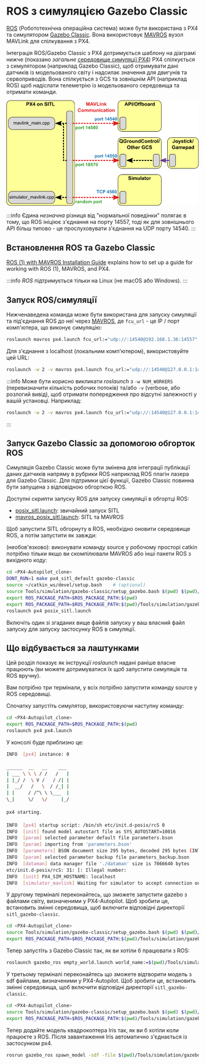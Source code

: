 # ROS з симуляцією Gazebo Classic

[ROS](../ros/README.md) (Робототехнічна операційна система) може бути використана з PX4 та симулятором [Gazebo Classic](../sim_gazebo_classic/README.md). Вона використовує [MAVROS](../ros/mavros_installation.md) вузол MAVLink для спілкування з PX4.

Інтеграція ROS/Gazebo Classic з PX4 дотримується шаблону на діаграмі нижче (показано _загальне_ [середовище симуляції PX4](../simulation/README.md#sitl-simulation-environment)) PX4 спілкується з симулятором (наприклад Gazebo Classic), щоб отримувати дані датчиків із модельованого світу і надсилає значення для двигунів та сервоприводів. Вона спілкується з GCS та зовнішнім API (наприклад ROS) щоб надіслати телеметрію із модельованого середовища та отримати команди.

![Огляд PX4 SITL](../../assets/simulation/px4_sitl_overview.png)

:::info Єдина _незначна_ різниця від "нормальної поведінки" полягає в тому, що ROS ініціює з'єднання на порту 14557, тоді як для зовнішнього API більш типово - це прослуховувати з'єднання на UDP порту 14540.
:::

## Встановлення ROS та Gazebo Classic

[ROS (1) with MAVROS Installation Guide](../ros/mavros_installation.md) explains how to set up a guide for working with ROS (1), MAVROS, and PX4.

:::info _ROS_ підтримується тільки на Linux (не macOS або Windows).
:::

## Запуск ROS/симуляції

Нижченаведена команда може бути використана для запуску симуляції та під'єднання ROS до неї через [MAVROS](../ros/mavros_installation.md), де `fcu_url` - це IP / порт комп'ютера, що виконує симуляцію:

```sh
roslaunch mavros px4.launch fcu_url:="udp://:14540@192.168.1.36:14557"
```

Для з'єднання з localhost (локальним комп'ютером), використовуйте цей URL:

```sh
roslaunch -w 2 -v mavros px4.launch fcu_url:="udp://:14540@127.0.0.1:14557"
```

:::info Може бути корисно викликати _roslaunch_ з `-w NUM_WORKERS` (перевизначити кількість робочих потоків) та/або `-v` (verbose, або розлогий вивід), щоб отримати попередження про відсутні залежності у вашій установці. Наприклад:

```sh
roslaunch -w 2 -v mavros px4.launch fcu_url:="udp://:14540@127.0.0.1:14557"
```

:::

## Запуск Gazebo Classic за допомогою обгорток ROS

Симуляція Gazebo Classic може бути змінена для інтеграції публікації даних датчиків напряму в рубрики ROS наприклад ROS плагін лазера для Gazebo Classic. Для підтримки цієї функції, Gazebo Classic повинна бути запущена з відповідною обгорткою ROS.

Доступні скрипти запуску ROS для запуску симуляції в обгортці ROS:

- [posix_sitl.launch](https://github.com/PX4/PX4-Autopilot/blob/main/launch/posix_sitl.launch): звичайний запуск SITL
- [mavros_posix_sitl.launch](https://github.com/PX4/PX4-Autopilot/blob/main/launch/mavros_posix_sitl.launch): SITL та MAVROS

Щоб запустити SITL обгорнуту в ROS, необхідно оновити середовище ROS, а потім запустити як завжди:

(необов'язково): виконувати команду source у робочому просторі catkin потрібно тільки якщо ви скомпілювали MAVROS або інші пакети ROS з вихідного коду:

```sh
cd <PX4-Autopilot_clone>
DONT_RUN=1 make px4_sitl_default gazebo-classic
source ~/catkin_ws/devel/setup.bash    # (optional)
source Tools/simulation/gazebo-classic/setup_gazebo.bash $(pwd) $(pwd)/build/px4_sitl_default
export ROS_PACKAGE_PATH=$ROS_PACKAGE_PATH:$(pwd)
export ROS_PACKAGE_PATH=$ROS_PACKAGE_PATH:$(pwd)/Tools/simulation/gazebo-classic/sitl_gazebo-classic
roslaunch px4 posix_sitl.launch
```

Включіть один зі згаданих вище файлів запуску у ваш власний файл запуску для запуску застосунку ROS в симуляції.

## Що відбувається за лаштунками

Цей розділ показує як інструкції _roslaunch_ надані раніше власне працюють (ви можете дотримуватися їх щоб запустити симуляція та ROS вручну).

Вам потрібно три термінали, у всіх потрібно запустити команду source у ROS середовищі.

Спочатку запустіть симулятор, використовуючи наступну команду:

```sh
cd <PX4-Autopilot_clone>
export ROS_PACKAGE_PATH=$ROS_PACKAGE_PATH:$(pwd)
roslaunch px4 px4.launch
```

У консолі буде приблизно це:

```sh
INFO  [px4] instance: 0

______  __   __    ___
| ___ \ \ \ / /   /   |
| |_/ /  \ V /   / /| |
|  __/   /   \  / /_| |
| |     / /^\ \ \___  |
\_|     \/   \/     |_/

px4 starting.

INFO  [px4] startup script: /bin/sh etc/init.d-posix/rcS 0
INFO  [init] found model autostart file as SYS_AUTOSTART=10016
INFO  [param] selected parameter default file parameters.bson
INFO  [param] importing from 'parameters.bson'
INFO  [parameters] BSON document size 295 bytes, decoded 295 bytes (INT32:12, FLOAT:3)
INFO  [param] selected parameter backup file parameters_backup.bson
INFO  [dataman] data manager file './dataman' size is 7866640 bytes
etc/init.d-posix/rcS: 31: [: Illegal number:
INFO  [init] PX4_SIM_HOSTNAME: localhost
INFO  [simulator_mavlink] Waiting for simulator to accept connection on TCP port 4560
```

У другому терміналі переконайтесь, що зможете запустити gazebo з файлами світу, визначеними у PX4-Autopilot. Щоб зробити це, встановить змінні середовища, щоб включити відповідні директорії `sitl_gazebo-classic`.

```sh
cd <PX4-Autopilot_clone>
source Tools/simulation/gazebo-classic/setup_gazebo.bash $(pwd) $(pwd)/build/px4_sitl_default
export ROS_PACKAGE_PATH=$ROS_PACKAGE_PATH:$(pwd)/Tools/simulation/gazebo-classic/sitl_gazebo-classic
```

Тепер запустіть з Gazebo Classic так, як ви хотіли б працювати з ROS:

```sh
roslaunch gazebo_ros empty_world.launch world_name:=$(pwd)/Tools/simulation/gazebo-classic/sitl_gazebo-classic/worlds/empty.world
```

У третьому терміналі переконайтесь що зможете відтворити модель з sdf файлами, визначеними у PX4-Autopilot. Щоб зробити це, встановить змінні середовища, щоб включити відповідні директорії `sitl_gazebo-classic`.

```sh
cd <PX4-Autopilot_clone>
source Tools/simulation/gazebo-classic/setup_gazebo.bash $(pwd) $(pwd)/build/px4_sitl_default
export ROS_PACKAGE_PATH=$ROS_PACKAGE_PATH:$(pwd)/Tools/simulation/gazebo-classic/sitl_gazebo-classic
```

Тепер додайте модель квадрокоптера Iris так, як ви б хотіли коли працюєте з ROS. Після завантаження Iris автоматично з'єднається із застосунком px4.

```sh
rosrun gazebo_ros spawn_model -sdf -file $(pwd)/Tools/simulation/gazebo-classic/sitl_gazebo-classic/models/iris/iris.sdf -model iris -x 0 -y 0 -z 0 -R 0 -P 0 -Y 0
```

